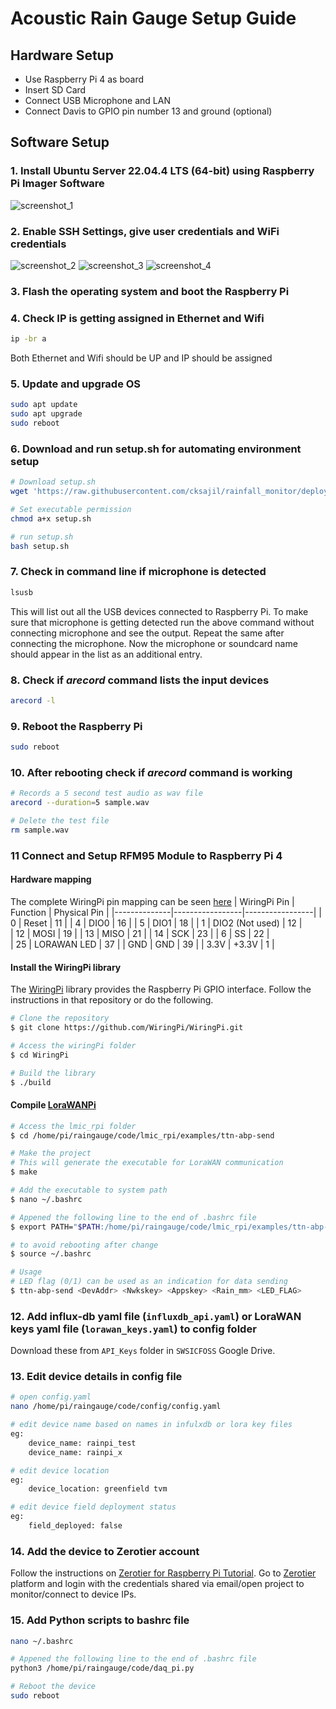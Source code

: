 # Acoustic Rain Gauge Setup Guide

## Hardware Setup
- Use Raspberry Pi 4 as board 
- Insert SD Card
- Connect USB Microphone and LAN
- Connect Davis to GPIO pin number 13 and ground (optional)

## Software Setup
### 1. Install Ubuntu Server 22.04.4 LTS (64-bit) using **Raspberry Pi Imager** Software
![screenshot_1](./images/screenshot_1.png)

### 2. Enable SSH Settings, give user credentials and WiFi credentials
![screenshot_2](./images/screenshot_2.png)
![screenshot_3](./images/screenshot_3.png)
![screenshot_4](./images/screenshot_4.png)

### 3. Flash the operating system and boot the Raspberry Pi

### 4. Check IP is getting assigned in Ethernet and Wifi

```bash
ip -br a
```
Both Ethernet and Wifi should be UP and IP should be assigned

### 5. Update and upgrade OS

```bash
sudo apt update
sudo apt upgrade
sudo reboot
```

### 6. Download and run setup.sh for automating environment setup

```bash
# Download setup.sh
wget 'https://raw.githubusercontent.com/cksajil/rainfall_monitor/deployment/setup.sh'

# Set executable permission
chmod a+x setup.sh

# run setup.sh
bash setup.sh
```

### 7. Check in command line if microphone is detected
```bash
lsusb
```
This will list out all the USB devices connected to Raspberry Pi. To make sure that microphone is getting detected run the above command without connecting microphone and see the output. Repeat the same after connecting the microphone. Now the microphone or soundcard name should appear in the list as an additional entry.

### 8. Check if $arecord$ command lists the input devices
```bash
arecord -l
```

### 9. Reboot the Raspberry Pi
```bash
sudo reboot
```

### 10. After rebooting check if $arecord$ command is working
```bash
# Records a 5 second test audio as wav file
arecord --duration=5 sample.wav

# Delete the test file
rm sample.wav
```

### 11 Connect and Setup RFM95 Module to Raspberry Pi 4
#### Hardware mapping 

The complete WiringPi pin mapping can be seen [here](https://raw.githubusercontent.com/cksajil/rainfall_monitor/deployment/lmic_rpi/raspberry_pi_wiring_gpio_pins.png) 
| WiringPi Pin | Function        | Physical Pin    |
|--------------|-----------------|-----------------|
| 0            | Reset           | 11              |
| 4            | DIO0            | 16              |
| 5            | DIO1            | 18              |
| 1            | DIO2 (Not used) | 12              |      
| 12           | MOSI            | 19              |
| 13           | MISO            | 21              |
| 14           | SCK             | 23              |
| 6            | SS              | 22              |     
| 25           | LORAWAN LED     | 37              |
| GND          | GND             | 39              |
| 3.3V         | +3.3V           | 1               |

#### Install the WiringPi library 

The [WiringPi](https://github.com/WiringPi/WiringPi) library provides the Raspberry Pi GPIO interface. Follow the instructions in that repository or do the following.

```bash
# Clone the repository 
$ git clone https://github.com/WiringPi/WiringPi.git 

# Access the wiringPi folder 
$ cd WiringPi 

# Build the library
$ ./build 
```

#### Compile [LoraWANPi](https://github.com/lucasmaziero/lmic-rpi-fox.git) 

```bash
# Access the lmic_rpi folder 
$ cd /home/pi/raingauge/code/lmic_rpi/examples/ttn-abp-send 

# Make the project 
# This will generate the executable for LoraWAN communication
$ make 

# Add the executable to system path
$ nano ~/.bashrc

# Appened the following line to the end of .bashrc file 
$ export PATH="$PATH:/home/pi/raingauge/code/lmic_rpi/examples/ttn-abp-send"

# to avoid rebooting after change
$ source ~/.bashrc

# Usage
# LED flag (0/1) can be used as an indication for data sending
$ ttn-abp-send <DevAddr> <Nwkskey> <Appskey> <Rain_mm> <LED_FLAG>
```

### 12. Add influx-db yaml file (`influxdb_api.yaml`) or LoraWAN keys yaml file (`lorawan_keys.yaml`) to config folder
Download these from `API_Keys` folder in `SWSICFOSS`  Google Drive. 

### 13. Edit device details in config file
```bash
# open config.yaml
nano /home/pi/raingauge/code/config/config.yaml

# edit device name based on names in infulxdb or lora key files
eg: 
    device_name: rainpi_test
    device_name: rainpi_x

# edit device location
eg: 
    device_location: greenfield tvm 

# edit device field deployment status
eg:
    field_deployed: false
```
### 14. Add the device to Zerotier account

Follow the instructions on [Zerotier for Raspberry Pi Tutorial](https://pimylifeup.com/raspberry-pi-zerotier/). Go to  [Zerotier](https://my.zerotier.com/) platform and login with the credentials shared via email/open project to monitor/connect to device IPs.

### 15. Add Python scripts to bashrc file  

```bash
nano ~/.bashrc

# Appened the following line to the end of .bashrc file 
python3 /home/pi/raingauge/code/daq_pi.py

# Reboot the device
sudo reboot
```


